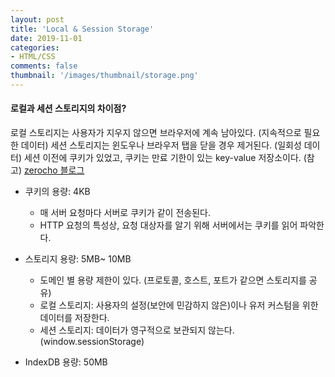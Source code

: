 ```yaml
---
layout: post
title: 'Local & Session Storage'
date: 2019-11-01
categories:
- HTML/CSS
comments: false
thumbnail: '/images/thumbnail/storage.png'
---
```


#### 로컬과 세션 스토리지의 차이점?

로컬 스토리지는 사용자가 지우지 않으면 브라우저에 계속 남아있다. (지속적으로 필요한 데이터)
세션 스토리지는 윈도우나 브라우저 탭을 닫을 경우 제거된다. (일회성 데이터)
세션 이전에 쿠키가 있었고, 쿠키는 만료 기한이 있는 key-value 저장소이다.
(참고) [zerocho 블로그][zerocho]

- 쿠키의 용량: 4KB

  - 매 서버 요청마다 서버로 쿠키가 같이 전송된다.
  - HTTP 요청의 특성상, 요청 대상자를 알기 위해 서버에서는 쿠키를 읽어 파악한다.

- 스토리지 용량: 5MB~ 10MB

  - 도메인 별 용량 제한이 있다. (프로토콜, 호스트, 포트가 같으면 스토리지를 공유)
  - 로컬 스토리지: 사용자의 설정(보안에 민감하지 않은)이나 유저 커스텀을 위한 데이터를 저장한다.
  - 세션 스토리지: 데이터가 영구적으로 보관되지 않는다. (window.sessionStorage)

- IndexDB 용량: 50MB

[zerocho]: https://www.zerocho.com/category/HTML&DOM/post/5918515b1ed39f00182d3048
